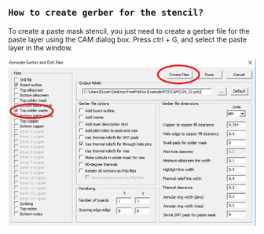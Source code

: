 ## `How to create gerber for the stencil?`

To create a paste mask stencil, you just need to create a gerber file for the paste layer using the CAM dialog box. Press ctrl + G, and select the paste layer in the window.

![How to make PCB stencil](pictures/stencil.png)
